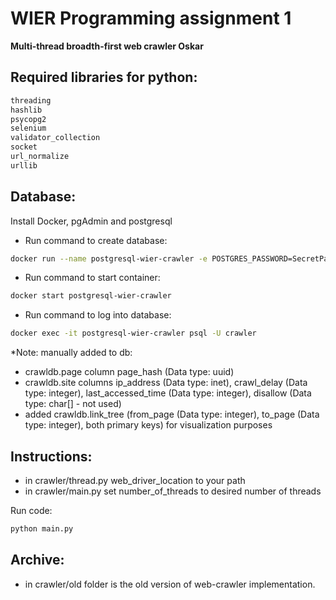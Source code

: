 # WIER Programming assignment 1
**Multi-thread broadth-first web crawler Oskar**



## Required libraries for python:
```sh
threading
hashlib
psycopg2
selenium
validator_collection
socket
url_normalize
urllib
```



## Database:

Install Docker, pgAdmin and postgresql

- Run command to create database:
```sh
docker run --name postgresql-wier-crawler -e POSTGRES_PASSWORD=SecretPassword -e POSTGRES_USER=crawler -v $PWD/pgdata:/var/lib/postgresql/data -v $PWD/init-scripts:/docker-entrypoint-initdb.d -p 5432:5432 -d postgres:12.2
```
- Run command to start container:
```sh
docker start postgresql-wier-crawler
```
- Run command to log into database:
```sh
docker exec -it postgresql-wier-crawler psql -U crawler
```

*Note: manually added to db:
- crawldb.page column page_hash (Data type: uuid)
- crawldb.site columns ip_address (Data type: inet), crawl_delay (Data type: integer), last_accessed_time (Data type: integer), disallow (Data type: char[] - not used)
- added crawldb.link_tree (from_page (Data type: integer), to_page (Data type: integer), both primary keys) for visualization purposes



## Instructions:

- in crawler/thread.py web_driver_location to your path
- in crawler/main.py set number_of_threads to desired number of threads

Run code:
```sh
python main.py
```

## Archive:
- in crawler/old folder is the old version of web-crawler implementation.

